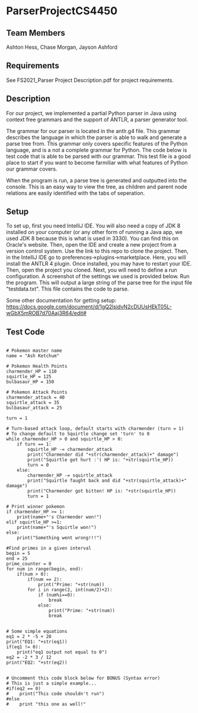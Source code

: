 # ParserProjectCS4450

## Team Members
Ashton Hess, Chase Morgan, Jayson Ashford

## Requirements
See FS2021_Parser Project Description.pdf for project requirements.

## Description 
For our project, we implemented a partial Python parser in Java using context free grammars and the support of ANTLR, a parser generator tool. 

The grammar for our parser is located in the antlr.g4 file. This grammar describes the language in which the parser is able to walk and generate a parse tree from. This grammar only covers specific features of the Python language, and is a not a complete grammar for Python. The code below is test code that is able to be parsed with our grammar. This test file is a good place to start if you want to become farmiliar with what features of Python our grammar covers.

When the program is run, a parse tree is generated and outputted into the console. This is an easy way to view the tree, as children and parent node relations are easily identified with the tabs of seperation. 

## Setup
To set up, first you need IntelliJ IDE.  You will also need a copy of JDK 8 installed on your computer (or any other form of running a Java app, we used JDK 8 because this is what is used in 3330). You can find this on Oracle's website. Then, open the IDE and create a new project from a version control system. Use the link to this repo to clone the project. Then, in the IntelliJ IDE go to preferences->plugins->marketplace. Here, you will install the ANTLR 4 plugin. Once installed, you may have to restart your IDE. Then, open the project you cloned. Next, you will need to define a run configuration. A screenshot of the settings we used is provided below. Run the program. This will output a large string of the parse tree for the input file "testdata.txt". This file contains the code to parse. 

Some other documentation for getting setup:
https://docs.google.com/document/d/1gQ2lsidvN2cDUUsHEkT05L-wGbX5mROB7d70Aaj3R64/edit#


## Test Code

```

# Pokemon master name
name = "Ash Ketchum"

# Pokemon Health Points
charmender_HP = 110
squirtle_HP = 125
bulbasaur_HP = 150

# Pokemon Attack Points
charmender_attack = 40
squirtle_attack = 35
bulbasaur_attack = 25

turn = 1

# Turn-based attack loop, default starts with charmender (turn = 1)
# To change default to Squirtle change set 'turn' to 0
while charmender_HP > 0 and squirtle_HP > 0:
    if turn == 1:
        squirtle_HP -= charmender_attack
        print("Charmender did "+str(charmender_attack)+" damage")
        print("Squirtle got hurt :'( HP is: "+str(squirtle_HP))
        turn = 0
    else:
        charmender_HP -= squirtle_attack
        print("Squirtle faught back and did "+str(squirtle_attack)+" damage")
        print("Charmender got bitten! HP is: "+str(squirtle_HP))
        turn = 1

# Print winner pokemon
if charmender_HP >= 1:
    print(name+"'s Charmender won!")
elif squirtle_HP >=1:
    print(name+"'s Squirtle won!")
else:
    print("Something went wrong!!!")

#Find primes in a given interval
begin = 5
end = 25
prime_counter = 0
for num in range(begin, end):
    if(num > 0):
        if(num == 2):
            print("Prime: "+str(num))
        for i in range(2, int(num/2)+2):
            if (num%i==0):
                break
            else:
                print("Prime: "+str(num))
                break


# Some simple equations
eq1 = 2 * -5 + 20
print("EQ1: "+str(eq1))
if(eq1 != 0):
    print("eq1 output not equal to 0")
eq2 = -2 * 3 / 12
print("EQ2: "+str(eq2))


# Uncomment this code block below for BONUS (Syntax error)
# This is just a simple example...
#if(eq2 == 0)
#    print("This code shouldn't run")
#else
#    print "this one as well!"


```


